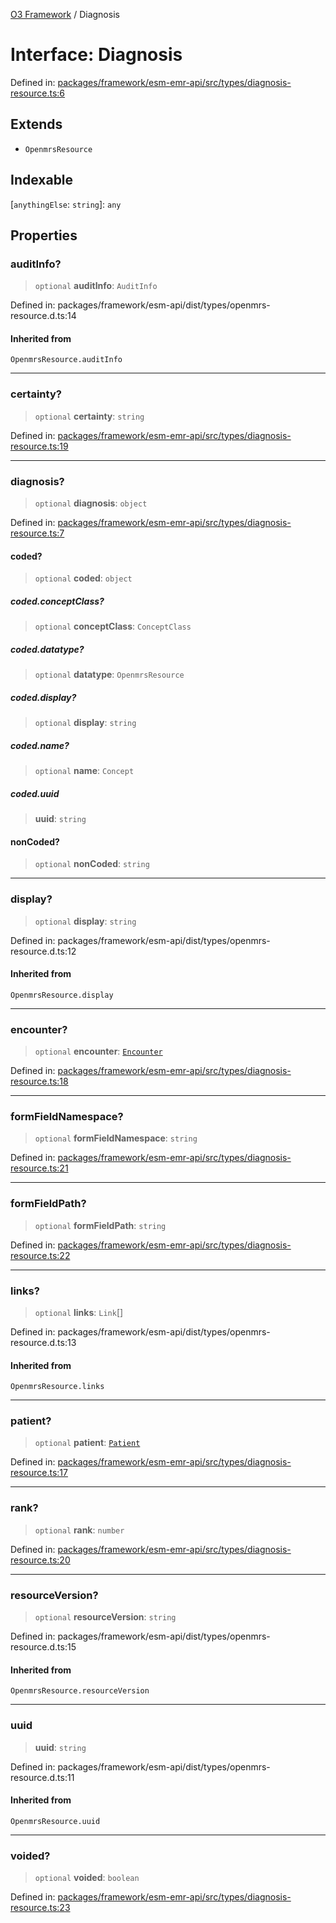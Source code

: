 [O3 Framework](../API.md) / Diagnosis

# Interface: Diagnosis

Defined in: [packages/framework/esm-emr-api/src/types/diagnosis-resource.ts:6](https://github.com/openmrs/openmrs-esm-core/blob/85cde3ce59cd3d29230c98040a3f53525e808725/packages/framework/esm-emr-api/src/types/diagnosis-resource.ts#L6)

## Extends

- `OpenmrsResource`

## Indexable

\[`anythingElse`: `string`\]: `any`

## Properties

### auditInfo?

> `optional` **auditInfo**: `AuditInfo`

Defined in: packages/framework/esm-api/dist/types/openmrs-resource.d.ts:14

#### Inherited from

`OpenmrsResource.auditInfo`

***

### certainty?

> `optional` **certainty**: `string`

Defined in: [packages/framework/esm-emr-api/src/types/diagnosis-resource.ts:19](https://github.com/openmrs/openmrs-esm-core/blob/85cde3ce59cd3d29230c98040a3f53525e808725/packages/framework/esm-emr-api/src/types/diagnosis-resource.ts#L19)

***

### diagnosis?

> `optional` **diagnosis**: `object`

Defined in: [packages/framework/esm-emr-api/src/types/diagnosis-resource.ts:7](https://github.com/openmrs/openmrs-esm-core/blob/85cde3ce59cd3d29230c98040a3f53525e808725/packages/framework/esm-emr-api/src/types/diagnosis-resource.ts#L7)

#### coded?

> `optional` **coded**: `object`

##### coded.conceptClass?

> `optional` **conceptClass**: `ConceptClass`

##### coded.datatype?

> `optional` **datatype**: `OpenmrsResource`

##### coded.display?

> `optional` **display**: `string`

##### coded.name?

> `optional` **name**: `Concept`

##### coded.uuid

> **uuid**: `string`

#### nonCoded?

> `optional` **nonCoded**: `string`

***

### display?

> `optional` **display**: `string`

Defined in: packages/framework/esm-api/dist/types/openmrs-resource.d.ts:12

#### Inherited from

`OpenmrsResource.display`

***

### encounter?

> `optional` **encounter**: [`Encounter`](Encounter.md)

Defined in: [packages/framework/esm-emr-api/src/types/diagnosis-resource.ts:18](https://github.com/openmrs/openmrs-esm-core/blob/85cde3ce59cd3d29230c98040a3f53525e808725/packages/framework/esm-emr-api/src/types/diagnosis-resource.ts#L18)

***

### formFieldNamespace?

> `optional` **formFieldNamespace**: `string`

Defined in: [packages/framework/esm-emr-api/src/types/diagnosis-resource.ts:21](https://github.com/openmrs/openmrs-esm-core/blob/85cde3ce59cd3d29230c98040a3f53525e808725/packages/framework/esm-emr-api/src/types/diagnosis-resource.ts#L21)

***

### formFieldPath?

> `optional` **formFieldPath**: `string`

Defined in: [packages/framework/esm-emr-api/src/types/diagnosis-resource.ts:22](https://github.com/openmrs/openmrs-esm-core/blob/85cde3ce59cd3d29230c98040a3f53525e808725/packages/framework/esm-emr-api/src/types/diagnosis-resource.ts#L22)

***

### links?

> `optional` **links**: `Link`[]

Defined in: packages/framework/esm-api/dist/types/openmrs-resource.d.ts:13

#### Inherited from

`OpenmrsResource.links`

***

### patient?

> `optional` **patient**: [`Patient`](Patient.md)

Defined in: [packages/framework/esm-emr-api/src/types/diagnosis-resource.ts:17](https://github.com/openmrs/openmrs-esm-core/blob/85cde3ce59cd3d29230c98040a3f53525e808725/packages/framework/esm-emr-api/src/types/diagnosis-resource.ts#L17)

***

### rank?

> `optional` **rank**: `number`

Defined in: [packages/framework/esm-emr-api/src/types/diagnosis-resource.ts:20](https://github.com/openmrs/openmrs-esm-core/blob/85cde3ce59cd3d29230c98040a3f53525e808725/packages/framework/esm-emr-api/src/types/diagnosis-resource.ts#L20)

***

### resourceVersion?

> `optional` **resourceVersion**: `string`

Defined in: packages/framework/esm-api/dist/types/openmrs-resource.d.ts:15

#### Inherited from

`OpenmrsResource.resourceVersion`

***

### uuid

> **uuid**: `string`

Defined in: packages/framework/esm-api/dist/types/openmrs-resource.d.ts:11

#### Inherited from

`OpenmrsResource.uuid`

***

### voided?

> `optional` **voided**: `boolean`

Defined in: [packages/framework/esm-emr-api/src/types/diagnosis-resource.ts:23](https://github.com/openmrs/openmrs-esm-core/blob/85cde3ce59cd3d29230c98040a3f53525e808725/packages/framework/esm-emr-api/src/types/diagnosis-resource.ts#L23)
